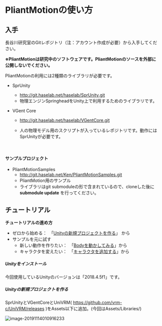 # PliantMotionの使い方

## 入手

長谷川研究室のGitレポジトリ（注：アカウント作成が必要）から入手してください。

**※PliantMotionは研究中のソフトウェアです。PliantMotionのソースを外部に公開しないでください。**



PliantMotionの利用には2種類のライブラリが必要です。

 

- SprUnity

  - http://git.haselab.net/haselab/SprUnity.git
  - 物理エンジンSpringheadをUnity上で利用するためのライブラリです。

- VGent Core

  - http://git.haselab.net/haselab/VGentCore.git 

  - 人の物理モデル用のスクリプトが入っているレポジトリです。動作にはSprUnityが必要です。



​    

#### サンプルプロジェクト

- PliantMotionSamples
  - http://git.haselab.net/Ken/PliantMotionSamples.git
  - PliantMotion用のサンプル
  - ライブラリはgit submoduleの形で含まれているので、cloneした後に**submodule update** を行ってください。



## チュートリアル

**チュートリアルの進め方**

- ゼロから始める：　「[Unityの新規プロジェクトを作る](#Unityの新規プロジェクトを作る)」 から
- サンプルを元に試す
  - 新しい動作を作りたい：　「[Bodyを動かしてみる](#Bodyを動かしてみる)」から
  - キャラクタを変えたい：　「[キャラクタを追加する](#キャラクタを追加する)」から
##### Unityをインストール
今回使用しているUnityのバージョンは「2018.4.5f1」です。

##### Unityの新規プロジェクトを作る

SprUnityとVGentCoreとUniVRM( https://github.com/vrm-c/UniVRM/releases )をAssets以下に追加。(今回はAssets/Libraries/)

![image-20191114010916233](C:\Users\sugi\AppData\Roaming\Typora\typora-user-images\image-20191114010916233.png)

